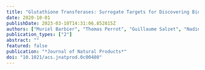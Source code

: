 ```yaml
---
title: "Glutathione Transferases: Surrogate Targets for Discovering Biologically Active Compounds"
date: 2020-10-01
publishDate: 2023-03-10T14:31:06.852815Z
authors: ["Muriel Barbier", "Thomas Perrot", "Guillaume Salzet", "Nadine Amusant", "Stéphane Dumarçay", "Philippe Gérardin", "Mélanie Morel-Rouhier", "Rodnay Sormani", "Eric Gelhaye"]
publication_types: ["2"]
abstract: ""
featured: false
publication: "*Journal of Natural Products*"
doi: "10.1021/acs.jnatprod.0c00480"
---
```


